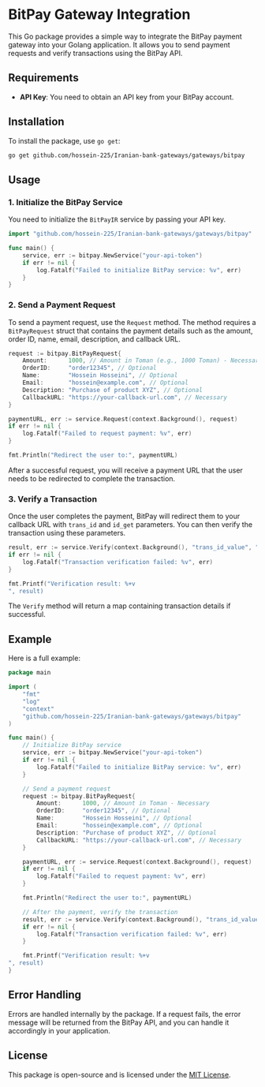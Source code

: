 
# BitPay Gateway Integration

This Go package provides a simple way to integrate the BitPay payment gateway into your Golang application. It allows you to send payment requests and verify transactions using the BitPay API.

## Requirements

- **API Key**: You need to obtain an API key from your BitPay account.

## Installation

To install the package, use `go get`:

```bash
go get github.com/hossein-225/Iranian-bank-gateways/gateways/bitpay
```

## Usage

### 1. Initialize the BitPay Service

You need to initialize the `BitPayIR` service by passing your API key.

```go
import "github.com/hossein-225/Iranian-bank-gateways/gateways/bitpay"

func main() {
    service, err := bitpay.NewService("your-api-token")
    if err != nil {
        log.Fatalf("Failed to initialize BitPay service: %v", err)
    }
}
```

### 2. Send a Payment Request

To send a payment request, use the `Request` method. The method requires a `BitPayRequest` struct that contains the payment details such as the amount, order ID, name, email, description, and callback URL.

```go
request := bitpay.BitPayRequest{
    Amount:      1000, // Amount in Toman (e.g., 1000 Toman) - Necessary
    OrderID:     "order12345", // Optional
    Name:        "Hossein Hosseini", // Optional
    Email:       "hossein@example.com", // Optional
    Description: "Purchase of product XYZ", // Optional
    CallbackURL: "https://your-callback-url.com", // Necessary
}

paymentURL, err := service.Request(context.Background(), request)
if err != nil {
    log.Fatalf("Failed to request payment: %v", err)
}

fmt.Println("Redirect the user to:", paymentURL)
```

After a successful request, you will receive a payment URL that the user needs to be redirected to complete the transaction.

### 3. Verify a Transaction

Once the user completes the payment, BitPay will redirect them to your callback URL with `trans_id` and `id_get` parameters. You can then verify the transaction using these parameters.

```go
result, err := service.Verify(context.Background(), "trans_id_value", "id_get_value")
if err != nil {
    log.Fatalf("Transaction verification failed: %v", err)
}

fmt.Printf("Verification result: %+v
", result)
```

The `Verify` method will return a map containing transaction details if successful.

## Example

Here is a full example:

```go
package main

import (
    "fmt"
    "log"
    "context"
    "github.com/hossein-225/Iranian-bank-gateways/gateways/bitpay"
)

func main() {
    // Initialize BitPay service
    service, err := bitpay.NewService("your-api-token")
    if err != nil {
        log.Fatalf("Failed to initialize BitPay service: %v", err)
    }

    // Send a payment request
    request := bitpay.BitPayRequest{
        Amount:      1000, // Amount in Toman - Necessary
        OrderID:     "order12345", // Optional
        Name:        "Hossein Hosseini", // Optional
        Email:       "hossein@example.com", // Optional
        Description: "Purchase of product XYZ", // Optional
        CallbackURL: "https://your-callback-url.com", // Necessary
    }

    paymentURL, err := service.Request(context.Background(), request)
    if err != nil {
        log.Fatalf("Failed to request payment: %v", err)
    }

    fmt.Println("Redirect the user to:", paymentURL)

    // After the payment, verify the transaction
    result, err := service.Verify(context.Background(), "trans_id_value", "id_get_value")
    if err != nil {
        log.Fatalf("Transaction verification failed: %v", err)
    }

    fmt.Printf("Verification result: %+v
", result)
}
```

## Error Handling

Errors are handled internally by the package. If a request fails, the error message will be returned from the BitPay API, and you can handle it accordingly in your application.

## License

This package is open-source and is licensed under the [MIT License](https://opensource.org/licenses/MIT).
